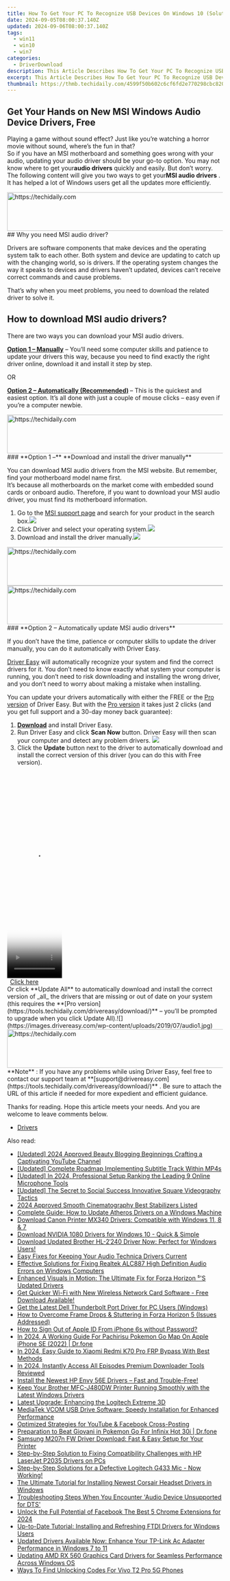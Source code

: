 ```yaml
---
title: How To Get Your PC To Recognize USB Devices On Windows 10 (Solution Included)
date: 2024-09-05T08:00:37.140Z
updated: 2024-09-06T08:00:37.140Z
tags:
  - win11
  - win10
  - win7
categories:
  - DriverDownload
description: This Article Describes How To Get Your PC To Recognize USB Devices On Windows 10 (Solution Included)
excerpt: This Article Describes How To Get Your PC To Recognize USB Devices On Windows 10 (Solution Included)
thumbnail: https://thmb.techidaily.com/4599f50b602c6cf6fd2e770298cbc820ac519a960550c4309b2e36a11fd875c9.jpg
---
```


## Get Your Hands on New MSI Windows Audio Device Drivers, Free

Playing a game without sound effect? Just like you’re watching a horror movie without sound, where’s the fun in that?  
 So if you have an MSI motherboard and something goes wrong with your audio, updating your audio driver should be your go-to option. You may not know where to get your**audio drivers** quickly and easily. But don’t worry. The following content will give you two ways to get your**MSI audio drivers** . It has helped a lot of Windows users get all the updates more efficiently.

<!-- affiliate ads begin -->
<a href="https://laganoo.pxf.io/c/5597632/1484950/16446" target="_top" id="1484950">
  <img src="//a.impactradius-go.com/display-ad/16446-1484950" border="0" alt="https://techidaily.com" width="728" height="90"/>
</a>
<img height="0" width="0" src="https://laganoo.pxf.io/i/5597632/1484950/16446" style="position:absolute;visibility:hidden;" border="0" />
<!-- affiliate ads end -->
## Why you need MSI audio driver?

 Drivers are software components that make devices and the operating system talk to each other. Both system and device are updating to catch up with the changing world, so is drivers. If the operating system changes the way it speaks to devices and drivers haven’t updated, devices can’t receive correct commands and cause problems.

 That’s why when you meet problems, you need to download the related driver to solve it.

## How to download MSI audio drivers?

There are two ways you can download your MSI audio drivers.

**[Option 1 – Manually](https://tools.techidaily.com/drivereasy/download/)**  – You’ll need some computer skills and patience to update your drivers this way, because you need to find exactly the right driver online, download it and install it step by step.

OR

**[Option 2 – Automatically (Recommended)](https://www.drivereasy.com/knowledge/download-msi-audio-drivers-for-windows/#op2) [](https://tools.techidaily.com/drivereasy/download/)**  – This is the quickest and easiest option. It’s all done with just a couple of mouse clicks – easy even if you’re a computer newbie.

<!-- affiliate ads begin -->
<a href="https://versadesk.pxf.io/c/5597632/1815679/21290" target="_top" id="1815679">
  <img src="//a.impactradius-go.com/display-ad/21290-1815679" border="0" alt="https://techidaily.com" width="728" height="90"/>
</a>
<img height="0" width="0" src="https://versadesk.pxf.io/i/5597632/1815679/21290" style="position:absolute;visibility:hidden;" border="0" />
<!-- affiliate ads end -->
### **Option 1 –** **Download and install the driver manually**

 You can download MSI audio drivers from the MSI website. But remember, find your motherboard model name first.  
 It’s because all motherboards on the market come with embedded sound cards or onboard audio. Therefore, if you want to download your MSI audio driver, you must find its motherboard information.

1. Go to the[](https://www.msi.com/Motherboard/support/Z270-GAMING-PRO-CARBON#down-driver&Win10%2064) [MSI support page](https://www.msi.com/support/download/) and search for your product in the search box.![](https://images.drivereasy.com/wp-content/uploads/2019/07/audio-support.jpg)
2. Click Driver and select your operating system.![](https://images.drivereasy.com/wp-content/uploads/2019/07/z270.jpg)
3. Download and install the driver manually.![](https://images.drivereasy.com/wp-content/uploads/2019/07/audio.jpg)
<!-- affiliate ads begin -->
<a href="https://appsumo.8odi.net/c/5597632/2094415/7443" target="_top" id="2094415">
  <img src="//a.impactradius-go.com/display-ad/7443-2094415" border="0" alt="https://techidaily.com" width="728" height="90"/>
</a>
<img height="0" width="0" src="https://appsumo.8odi.net/i/5597632/2094415/7443" style="position:absolute;visibility:hidden;" border="0" />
<!-- affiliate ads end -->

<!-- affiliate ads begin -->
<a href="https://electronicx.pxf.io/c/5597632/1166360/14483" target="_top" id="1166360">
  <img src="//a.impactradius-go.com/display-ad/14483-1166360" border="0" alt="https://techidaily.com" width="728" height="90"/>
</a>
<img height="0" width="0" src="https://electronicx.pxf.io/i/5597632/1166360/14483" style="position:absolute;visibility:hidden;" border="0" />
<!-- affiliate ads end -->
### **Option 2 – Automatically update MSI audio drivers**

 If you don’t have the time, patience or computer skills to update the driver manually, you can do it automatically with Driver Easy.

[Driver Easy](https://tools.techidaily.com/drivereasy/download/) will automatically recognize your system and find the correct drivers for it. You don’t need to know exactly what system your computer is running, you don’t need to risk downloading and installing the wrong driver, and you don’t need to worry about making a mistake when installing.

 You can update your drivers automatically with either the FREE or the [Pro version](https://tools.techidaily.com/drivereasy/download/) of Driver Easy. But with the [Pro version](https://tools.techidaily.com/drivereasy/download/) it takes just 2 clicks (and you get full support and a 30-day money back guarantee):

1. **[Download](https://tools.techidaily.com/drivereasy/download/)**  and install Driver Easy.
2. Run Driver Easy and click **Scan Now** button. Driver Easy will then scan your computer and detect any problem drivers. ![](https://images.drivereasy.com/wp-content/uploads/2019/07/NVIDIA-18.jpg)
3. Click the **Update** button next to the driver to automatically download and install the correct version of this driver (you can do this with Free version).  
<!-- affiliate ads begin -->
<span id="1975555">
					<video width="128" height="480" style="cursor:pointer"
           poster="//a.impactradius-go.com/display-clicktoplayimage/1975555.png"
           onclick="if(!this.playClicked){this.play();this.setAttribute('controls',true);this.playClicked=true;}">
	   <source src="//a.impactradius-go.com/display-ad/22993-1975555">
	   <img src="//a.impactradius-go.com/display-clicktoplayimage/1975555.png" style="border: none; height: 100%; width: 100%; object-fit: contain">
	</video>
	<div style="width:80px;text-align:center"><a href="javascript:window.open(decodeURIComponent('https%3A%2F%2Fhomestyler.sjv.io%2Fc%2F5597632%2F1975555%2F22993'), '_blank');void(0);">Click here</a></div>
</span>
<img height="0" width="0" src="https://imp.pxf.io/i/5597632/1975555/22993" style="position:absolute;visibility:hidden;" border="0" />
<!-- affiliate ads end -->
 Or click **Update All** to automatically download and install the correct version of _all_ the drivers that are missing or out of date on your system (this requires the **[Pro version](https://tools.techidaily.com/drivereasy/download/)**  – you’ll be prompted to upgrade when you click Update All).![](https://images.drivereasy.com/wp-content/uploads/2019/07/audio1.jpg)

<!-- affiliate ads begin -->
<a href="https://arkmc.pxf.io/c/5597632/352555/5172" target="_top" id="352555">
  <img src="//a.impactradius-go.com/display-ad/5172-352555" border="0" alt="https://techidaily.com" width="720" height="90"/>
</a>
<img height="0" width="0" src="https://arkmc.pxf.io/i/5597632/352555/5172" style="position:absolute;visibility:hidden;" border="0" />
<!-- affiliate ads end -->
**Note** : If you have any problems while using Driver Easy, feel free to contact our support team at **[support@drivereasy.com](https://tools.techidaily.com/drivereasy/download/)**  . Be sure to attach the URL of this article if needed for more expedient and efficient guidance.

 Thanks for reading. Hope this article meets your needs. And you are welcome to leave comments below.

* [Drivers](https://tools.techidaily.com/drivereasy/download/)

<ins class="adsbygoogle"
     style="display:block"
     data-ad-format="autorelaxed"
     data-ad-client="ca-pub-7571918770474297"
     data-ad-slot="1223367746"></ins>



<ins class="adsbygoogle"
     style="display:block"
     data-ad-client="ca-pub-7571918770474297"
     data-ad-slot="8358498916"
     data-ad-format="auto"
     data-full-width-responsive="true"></ins>

<span class="atpl-alsoreadstyle">Also read:</span>
<div><ul>
<li><a href="https://eaxpv-info.techidaily.com/updated-2024-approved-beauty-blogging-beginnings-crafting-a-captivating-youtube-channel/"><u>[Updated] 2024 Approved  Beauty Blogging Beginnings  Crafting a Captivating YouTube Channel</u></a></li>
<li><a href="https://extra-information.techidaily.com/updated-complete-roadmap-implementing-subtitle-track-within-mp4s/"><u>[Updated] Complete Roadmap  Implementing Subtitle Track Within MP4s</u></a></li>
<li><a href="https://screen-capture.techidaily.com/updated-in-2024-professional-setup-ranking-the-leading-9-online-microphone-tools/"><u>[Updated] In 2024, Professional Setup  Ranking the Leading 9 Online Microphone Tools</u></a></li>
<li><a href="https://facebook-videos.techidaily.com/updated-the-secret-to-social-success-innovative-square-videography-tactics/"><u>[Updated] The Secret to Social Success  Innovative Square Videography Tactics</u></a></li>
<li><a href="https://youtube-stream.techidaily.com/2024-approved-smooth-cinematography-best-stabilizers-listed/"><u>2024 Approved  Smooth Cinematography  Best Stabilizers Listed</u></a></li>
<li><a href="https://win-amazing.techidaily.com/complete-guide-how-to-update-atheros-drivers-on-a-windows-machine/"><u>Complete Guide: How to Update Atheros Drivers on a Windows Machine</u></a></li>
<li><a href="https://win-amazing.techidaily.com/download-canon-printer-mx340-drivers-compatible-with-windows-11-8-and-7/"><u>Download Canon Printer MX340 Drivers: Compatible with Windows 11, 8 & 7</u></a></li>
<li><a href="https://win-amazing.techidaily.com/download-nvidia-1080-drivers-for-windows-10-quick-and-simple/"><u>Download NVIDIA 1080 Drivers for Windows 10 - Quick & Simple</u></a></li>
<li><a href="https://win-amazing.techidaily.com/1722969222945-download-updated-brother-hl-2240-driver-now-perfect-for-windows-users/"><u>Download Updated Brother HL-2ˈ240 Driver Now: Perfect for Windows Users!</u></a></li>
<li><a href="https://win-amazing.techidaily.com/easy-fixes-for-keeping-your-audio-technica-drivers-current/"><u>Easy Fixes for Keeping Your Audio Technica Drivers Current</u></a></li>
<li><a href="https://win-amazing.techidaily.com/effective-solutions-for-fixing-realtek-alc887-high-definition-audio-errors-on-windows-computers/"><u>Effective Solutions for Fixing Realtek ALC887 High Definition Audio Errors on Windows Computers</u></a></li>
<li><a href="https://win-able.techidaily.com/enhanced-visuals-in-motion-the-ultimate-fix-for-forza-horizon-s-updated-drivers/"><u>Enhanced Visuals in Motion: The Ultimate Fix for Forza Horizon ⁵'S Updated Drivers</u></a></li>
<li><a href="https://win-amazing.techidaily.com/get-quicker-wi-fi-with-new-wireless-network-card-software-free-download-available/"><u>Get Quicker Wi-Fi with New Wireless Network Card Software - Free Download Available!</u></a></li>
<li><a href="https://win-amazing.techidaily.com/get-the-latest-dell-thunderbolt-port-driver-for-pc-users-windows/"><u>Get the Latest Dell Thunderbolt Port Driver for PC Users (Windows)</u></a></li>
<li><a href="https://win-solutions.techidaily.com/how-to-overcome-frame-drops-and-stuttering-in-forza-horizon-5-issues-addressed/"><u>How to Overcome Frame Drops & Stuttering in Forza Horizon 5 (Issues Addressed)</u></a></li>
<li><a href="https://apple-account.techidaily.com/how-to-sign-out-of-apple-id-from-iphone-6s-without-password-by-drfone-ios/"><u>How to Sign Out of Apple ID From iPhone 6s without Password?</u></a></li>
<li><a href="https://ios-pokemon-go.techidaily.com/in-2024-a-working-guide-for-pachirisu-pokemon-go-map-on-apple-iphone-se-2022-drfone-by-drfone-virtual-ios/"><u>In 2024, A Working Guide For Pachirisu Pokemon Go Map On Apple iPhone SE (2022) | Dr.fone</u></a></li>
<li><a href="https://bypass-frp.techidaily.com/in-2024-easy-guide-to-xiaomi-redmi-k70-pro-frp-bypass-with-best-methods-by-drfone-android/"><u>In 2024, Easy Guide to Xiaomi Redmi K70 Pro FRP Bypass With Best Methods</u></a></li>
<li><a href="https://youtube-blog.techidaily.com/24-instantly-access-all-episodes-premium-downloader-tools-reviewed/"><u>In 2024, Instantly Access All Episodes  Premium Downloader Tools Reviewed</u></a></li>
<li><a href="https://win-amazing.techidaily.com/install-the-newest-hp-envy-56e-drivers-fast-and-trouble-free/"><u>Install the Newest HP Envy 56E Drivers – Fast and Trouble-Free!</u></a></li>
<li><a href="https://win-amazing.techidaily.com/keep-your-brother-mfc-j480dw-printer-running-smoothly-with-the-latest-windows-drivers/"><u>Keep Your Brother MFC-J480DW Printer Running Smoothly with the Latest Windows Drivers</u></a></li>
<li><a href="https://win-amazing.techidaily.com/latest-upgrade-enhancing-the-logitech-extreme-3d/"><u>Latest Upgrade: Enhancing the Logitech Extreme 3D</u></a></li>
<li><a href="https://win-amazing.techidaily.com/mediatek-vcom-usb-drive-software-speedy-installation-for-enhanced-performance/"><u>MediaTek VCOM USB Drive Software: Speedy Installation for Enhanced Performance</u></a></li>
<li><a href="https://facebook-clips.techidaily.com/optimized-strategies-for-youtube-and-facebook-cross-posting/"><u>Optimized Strategies for YouTube & Facebook Cross-Posting</u></a></li>
<li><a href="https://android-pokemon-go.techidaily.com/preparation-to-beat-giovani-in-pokemon-go-for-infinix-hot-30i-drfone-by-drfone-virtual-android/"><u>Preparation to Beat Giovani in Pokemon Go For Infinix Hot 30i | Dr.fone</u></a></li>
<li><a href="https://win-amazing.techidaily.com/samsung-m207n-fw-driver-download-fast-and-easy-setup-for-your-printer/"><u>Samsung M207n FW Driver Download: Fast & Easy Setup for Your Printer</u></a></li>
<li><a href="https://win-amazing.techidaily.com/step-by-step-solution-to-fixing-compatibility-challenges-with-hp-laserjet-p2035-drivers-on-pcs/"><u>Step-by-Step Solution to Fixing Compatibility Challenges with HP LaserJet P2035 Drivers on PCs</u></a></li>
<li><a href="https://win-amazing.techidaily.com/step-by-step-solutions-for-a-defective-logitech-g433-mic-now-working/"><u>Step-by-Step Solutions for a Defective Logitech G433 Mic - Now Working!</u></a></li>
<li><a href="https://win-amazing.techidaily.com/the-ultimate-tutorial-for-installing-newest-corsair-headset-drivers-in-windows/"><u>The Ultimate Tutorial for Installing Newest Corsair Headset Drivers in Windows</u></a></li>
<li><a href="https://win-amazing.techidaily.com/troubleshooting-steps-when-you-encounter-audio-device-unsupported-for-dts/"><u>Troubleshooting Steps When You Encounter 'Audio Device Unsupported for DTS'</u></a></li>
<li><a href="https://facebook-video-content.techidaily.com/unlock-the-full-potential-of-facebook-the-best-5-chrome-extensions-for-2024/"><u>Unlock the Full Potential of Facebook  The Best 5 Chrome Extensions for 2024</u></a></li>
<li><a href="https://win-amazing.techidaily.com/up-to-date-tutorial-installing-and-refreshing-ftdi-drivers-for-windows-users/"><u>Up-to-Date Tutorial: Installing and Refreshing FTDI Drivers for Windows Users</u></a></li>
<li><a href="https://win-amazing.techidaily.com/updated-drivers-available-now-enhance-your-tp-link-ac-adapter-performance-in-windows-7-to-11/"><u>Updated Drivers Available Now: Enhance Your TP-Link Ac Adapter Performance in Windows 7 to 11</u></a></li>
<li><a href="https://win-amazing.techidaily.com/updating-amd-rx-560-graphics-card-drivers-for-seamless-performance-across-windows-os/"><u>Updating AMD RX 560 Graphics Card Drivers for Seamless Performance Across Windows OS</u></a></li>
<li><a href="https://sim-unlock.techidaily.com/ways-to-find-unlocking-codes-for-vivo-t2-pro-5g-phones-by-drfone-android/"><u>Ways To Find Unlocking Codes For Vivo T2 Pro 5G Phones</u></a></li>
</ul></div>
